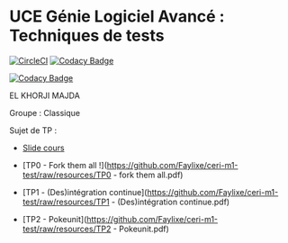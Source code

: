 # UCE Génie Logiciel Avancé : Techniques de tests
[![CircleCI](https://circleci.com/gh/majdaelkhorji/ceri-m1-test.svg?style=shield&circle-token=:circle-token)](https://circleci.com/gh/majdaelkhorji/ceri-m1-test)
[![Codacy Badge](https://api.codacy.com/project/badge/Grade/c3e95324cddb4f1f90d5197912467f5a)](https://www.codacy.com/app/majdaelkhorji/ceri-m1-test?utm_source=github.com&amp;utm_medium=referral&amp;utm_content=majdaelkhorji/ceri-m1-test&amp;utm_campaign=Badge_Grade)

[![Codacy Badge](https://api.codacy.com/project/badge/Coverage/59d696631474472caace0c26935b106d)](https://www.codacy.com/app/majdaelkhorji/ceri-m1-test?utm_source=github.com&utm_medium=referral&utm_content=majdaelkhorji/ceri-m1-test&utm_campaign=Badge_Coverage)



 EL KHORJI MAJDA

Groupe : Classique



Sujet de TP : 

- [Slide cours](https://github.com/Faylixe/ceri-m1-test/blob/resources/Technique%20de%20tests.pdf)

- [TP0 - Fork them all !](https://github.com/Faylixe/ceri-m1-test/raw/resources/TP0 - fork them all.pdf)
- [TP1 - (Des)intégration continue](https://github.com/Faylixe/ceri-m1-test/raw/resources/TP1 - (Des)intégration continue.pdf)
- [TP2 - Pokeunit](https://github.com/Faylixe/ceri-m1-test/raw/resources/TP2 - Pokeunit.pdf)
